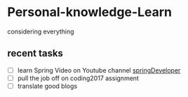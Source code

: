 # Personal-knowledge-Learn
considering everything

## recent tasks

- [ ] learn Spring Video on Youtube channel  [springDeveloper](https://www.youtube.com/channel/UC7yfnfvEUlXUIfm8rGLwZdA)
- [ ] pull the job off on coding2017 assignment
- [ ] translate good blogs
